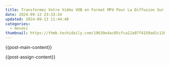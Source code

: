 ```yaml
---
title: Transformez Votre Vidéo VOB en Format MP4 Pour La Diffusion Sur Tous Les Appareils, Solution Sécurisée Et Simple - Guide D'utilisation De Movavi
date: 2024-09-12 23:33:24
updated: 2024-09-13 11:44:40
categories:
  - movavi
thumbnail: https://thmb.techidaily.com/19639e4ac05cfca12a97f4159ad1c138d0c42ce69fcff51c42722b7ff4015400.jpg
---
```


{{post-main-content}}

<ins class="adsbygoogle"
     style="display:block"
     data-ad-format="autorelaxed"
     data-ad-client="ca-pub-7571918770474297"
     data-ad-slot="1223367746"></ins>

{{post-assign-content}}

<ins class="adsbygoogle"
     style="display:block"
     data-ad-client="ca-pub-7571918770474297"
     data-ad-slot="8358498916"
     data-ad-format="auto"
     data-full-width-responsive="true"></ins>
